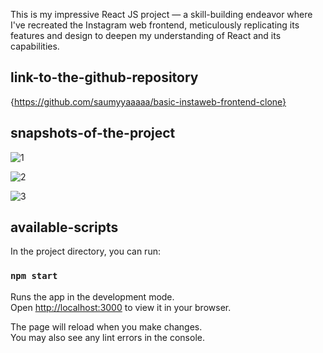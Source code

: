 This is my impressive React JS project — a skill-building endeavor where I've recreated the Instagram web frontend, meticulously replicating its features and design to deepen my understanding of React and its capabilities.

## link-to-the-github-repository
{https://github.com/saumyyaaaaa/basic-instaweb-frontend-clone}

## snapshots-of-the-project

![1](https://github.com/saumyyaaaaa/basic-instaweb-frontend-clone/assets/88661225/1e1d8ae5-dc0c-4394-9a20-5ae7ec1e18eb)


![2](https://github.com/saumyyaaaaa/basic-instaweb-frontend-clone/assets/88661225/fdb59cc6-0614-4e16-914d-643777f8af6c)


![3](https://github.com/saumyyaaaaa/basic-instaweb-frontend-clone/assets/88661225/90dd1613-c127-42be-acfa-041668c7cdf4)


## available-scripts

In the project directory, you can run:

### `npm start`

Runs the app in the development mode.\
Open [http://localhost:3000](http://localhost:3000) to view it in your browser.

The page will reload when you make changes.\
You may also see any lint errors in the console.
